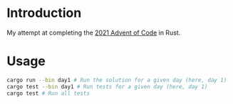 # Introduction

My attempt at completing the [2021 Advent of Code](https://adventofcode.com/2021) in Rust.

# Usage

```sh
cargo run --bin day1 # Run the solution for a given day (here, day 1)
cargo test --bin day1 # Run tests for a given day (here, day 1)
cargo test # Run all tests
```
